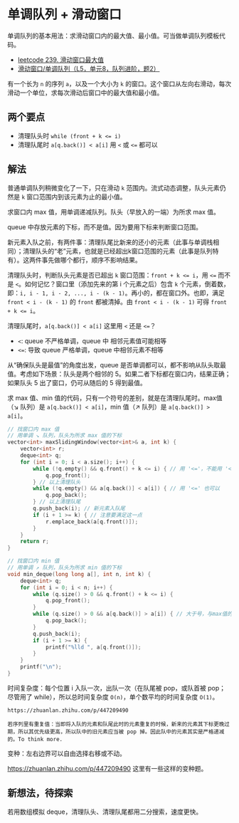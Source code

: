 
# 单调队列 + 滑动窗口

单调队列的基本用法：求滑动窗口内的最大值、最小值。可当做单调队列模板代码。

- [leetcode 239. 滑动窗口最大值](https://leetcode.cn/problems/sliding-window-maximum/)
- [滑动窗口/单调队列（L5，单元8，队列进阶，题2）](https://oj.youdao.com/course/37/276/1#/1/14199)

有一个长为 `n` 的序列 `a`，以及一个大小为 `k` 的窗口。这个窗口从左向右滑动，每次滑动一个单位，求每次滑动后窗口中的最大值和最小值。

## 两个要点

- 清理队头时 `while (front + k <= i)`
- 清理队尾时 `a[q.back()] < a[i]` 用 `<` 或 `<=` 都可以

## 解法

普通单调队列稍微变化了一下，只在滑动 `k` 范围内。流式动态调整，队头元素仍然是 `k` 窗口范围内到该元素为止的最小值。

求窗口内 max 值，用单调递减队列。队头（早放入的一端）为所求 max 值。

queue 中存放元素的下标，而不是值。因为要用下标来判断窗口范围。

新元素入队之前，有两件事：清理队尾比新来的还小的元素（此事与单调栈相同）；清理队头的“老”元素，也就是已经超出k窗口范围的元素（此事是队列特有）。这两件事先做哪个都行，顺序不影响结果。

清理队头时，判断队头元素是否已超出 `k` 窗口范围：`front + k <= i`，用 `<=` 而不是 `<`。如何记忆？窗口里（添加先来的第 i 个元素之后）包含 `k` 个元素，倒着数，即：`i, i - 1, i - 2, ..., i - (k - 1)`。再小的，都在窗口外。也即，满足 `front < i - (k - 1)` 的 `front` 都被清掉。由 `front < i - (k - 1)` 可得 `front + k <= i`。

清理队尾时，`a[q.back()] < a[i]` 这里用 `<` 还是 `<=`？
- `<`: queue 不严格单调，queue 中 相邻元素值可能相等
- `<=`: 导致 queue 严格单调，queue 中相邻元素不相等

从“确保队头是最值”的角度出发，queue 是否单调都可以，都不影响从队头取最值。考虑如下场景：队头是两个相邻的 5。如果二者下标都在窗口内，结果正确；如果队头 5 出了窗口，仍可从随后的 5 得到最值。

求 max 值、min 值的代码，只有一个符号的差别，就是在清理队尾时。max值（↘ 队列）是 `a[q.back()] < a[i]`，min 值（↗ 队列）是 `a[q.back()] > a[i]`。

```cpp
// 找窗口内 max 值
// 用单调 ↘ 队列，队头为所求 max 值的下标
vector<int> maxSlidingWindow(vector<int>& a, int k) {
    vector<int> r;
    deque<int> q;
    for (int i = 0; i < a.size(); i++) {
        while (!q.empty() && q.front() + k <= i) { // 用 '<='，不能用 '<'
            q.pop_front();
        } // 以上清理队头
        while (!q.empty() && a[q.back()] < a[i]) { // 用 '<=' 也可以
            q.pop_back();
        } // 以上清理队尾
        q.push_back(i); // 新元素入队尾
        if (i + 1 >= k) { // 注意要满足这一点
            r.emplace_back(a[q.front()]);
        }
    }
    return r;
}
```

```cpp
// 找窗口内 min 值
// 用单调 ↗ 队列，队头为所求 min 值的下标
void min_deque(long long a[], int n, int k) {
    deque<int> q;
    for (int i = 0; i < n; i++) {
        while (q.size() > 0 && q.front() + k <= i) {
            q.pop_front();
        }
        while (q.size() > 0 && a[q.back()] > a[i]) { // 大于号，与max值的唯一差别
            q.pop_back();
        }
        q.push_back(i);
        if (i + 1 >= k) {
            printf("%lld ", a[q.front()]);
        }
    }
    printf("\n");
}
```

时间复杂度：每个位置 i 入队一次，出队一次（在队尾被 pop，或队首被 pop；尽管用了 while），所以总时间复杂度 `O(n)`，单个数平均的时间复杂度 `O(1)`。

```
https://zhuanlan.zhihu.com/p/447209490

若序列里有重复值：当即将入队的元素和队尾此时的元素重复的时候，新来的元素其下标更晚过期，所以其优先级更高，所以队中的旧元素应当被 pop 掉。因此队中的元素其实是严格递减的。To think more.
```

变种：左右边界可以自由选择右移或不动。

https://zhuanlan.zhihu.com/p/447209490 这里有一些这样的变种题。


## 新想法，待探索

若用数组模拟 deque，清理队头、清理队尾都用二分搜索，速度更快。

